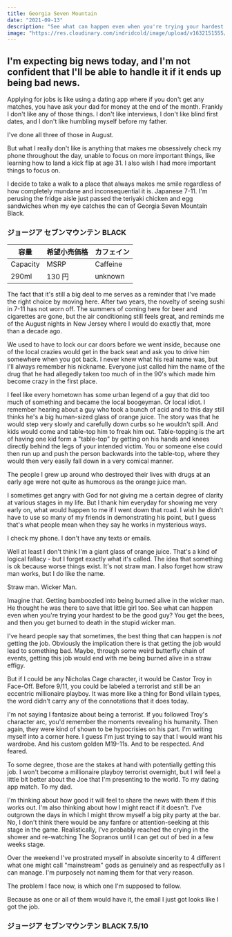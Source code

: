 ```yaml
---
title: Georgia Seven Mountain
date: "2021-09-13"
description: "See what can happen even when you're trying your hardest to be the good guy? You get the bees, and then you get burned to death in the stupid giant wicker man."
image: "https://res.cloudinary.com/indridcold/image/upload/v1632151555/mfk1ofjaq3mmnaxhyfsu.jpg"
---
```


## I'm expecting big news today, and I'm not confident that I'll be able to handle it if it ends up being bad news.

Applying for jobs is like using a dating app where if you don't get any matches, you have ask your dad for money at the end of the month. Frankly I don't like any of those things. I don't like interviews, I don't like blind first dates, and I don't like humbling myself before my father.

I've done all three of those in August.

But what I really don't like is anything that makes me obsessively check my phone throughout the day, unable to focus on more important things, like learning how to land a kick flip at age 31. I also wish I had more important things to focus on.

I decide to take a walk to a place that always makes me smile regardless of how completely mundane and inconsequential it is. Japanese 7-11. I'm perusing the fridge aisle just passed the teriyaki chicken and egg sandwiches when my eye catches the can of Georgia Seven Mountain Black.

### ジョージア セブンマウンテン BLACK

| 容量     | 希望小売価格 | カフェイン |
| -------- | ------------ | ---------- |
| Capacity | MSRP         | Caffeine   |
| 290ml     | 130 円       | unknown      |

The fact that it's still a big deal to me serves as a reminder that I've made the right choice by moving here. After two years, the novelty of seeing sushi in 7-11 has not worn off. The summers of coming here for beer and cigarettes are gone, but the air conditioning still feels great, and reminds me of the August nights in New Jersey where I would do exactly that, more than a decade ago.

We used to have to lock our car doors before we went inside, because one of the local crazies would get in the back seat and ask you to drive him somewhere when you got back. I never knew what his real name was, but I'll always remember his nickname. Everyone just called him the name of the drug that he had allegedly taken too much of in the 90's which made him become crazy in the first place.

I feel like every hometown has some urban legend of a guy that did too much of something and became the local boogeyman. Or local idiot. I remember hearing about a guy who took a bunch of acid and to this day still thinks he's a big human-sized glass of orange juice. The story was that he would step very slowly and carefully down curbs so he wouldn't spill. And kids would come and table-top him to freak him out. Table-topping is the art of having one kid form a "table-top" by getting on his hands and knees directly behind the legs of your intended victim. You or someone else could then run up and push the person backwards into the table-top, where they would then very easily fall down in a very comical manner.

The people I grew up around who destroyed their lives with drugs at an early age were not quite as humorous as the orange juice man.

I sometimes get angry with God for not giving me a certain degree of clarity at various stages in my life. But I thank him everyday for showing me very early on, what would happen to me if I went down that road. I wish he didn't have to use so many of my friends in demonstrating his point, but I guess that's what people mean when they say he works in mysterious ways.

I check my phone. I don't have any texts or emails.

Well at least I don't think I'm a giant glass of orange juice. That's a kind of logical fallacy - but I forget exactly what it's called. The idea that something is ok because worse things exist. It's not straw man. I also forget how straw man works, but I do like the name.
 
Straw man. Wicker Man.

Imagine that. Getting bamboozled into being burned alive in the wicker man. He thought he was there to save that little girl too. See what can happen even when you're trying your hardest to be the good guy? You get the bees, and then you get burned to death in the stupid wicker man.

I've heard people say that sometimes, the best thing that can happen is <em>not</em> getting the job. Obviously the implication there is that getting the job would lead to something bad. Maybe, through some weird butterfly chain of events, getting this job would end with me being burned alive in a straw effigy. 

But if I could be any Nicholas Cage character, it would be Castor Troy in Face-Off. Before 9/11, you could be labeled a terrorist and still be an eccentric millionaire playboy. It was more like a thing for Bond villain types, the word didn't carry any of the connotations that it does today.

I'm not saying I fantasize about being a terrorist. If you followed Troy's character arc, you'd remember the moments revealing his humanity. Then again, they were kind of shown to be hypocrisies on his part. I'm writing myself into a corner here. I guess I'm just trying to say that I would want his wardrobe. And his custom golden M19-11s. And to be respected. And feared.

To some degree, those are the stakes at hand with potentially getting this job. I won't become a millionaire playboy terrorist overnight, but I will feel a little bit better about the Joe that I'm presenting to the world. To my dating app match. To my dad.

I'm thinking about how good it will feel to share the news with them if this works out. I'm also thinking about how I might react if it doesn't. I've outgrown the days in which I might throw myself a big pity party at the bar. No, I don't think there would be any fanfare or attention-seeking at this stage in the game. Realistically, I've probably reached the crying in the shower and re-watching The Sopranos until I can get out of bed in a few weeks stage. 

Over the weekend I've prostrated myself in absolute sincerity to 4 different what one might call "mainstream" gods as genuinely and as respectfully as I can manage. I'm purposely not naming them for that very reason.

The problem I face now, is which one I'm supposed to follow.

Because as one or all of them would have it, the email I just got looks like I got the job.


### ジョージア セブンマウンテン BLACK 7.5/10